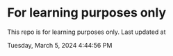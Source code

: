 # For learning purposes only
This repo is for learning purposes only.
Last updated at

Tuesday, March 5, 2024 4:44:56 PM

